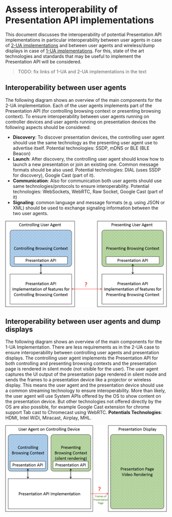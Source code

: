 # Assess interoperability of Presentation API implementations

This document discusses the interoperability of potential Presentation API implementations in particular interoperability
between user agents in case of [2-UA implementations][2ua] and between user agents and wireless/dump displays in case of [1-UA implementations][1ua].
For this, state of the art technologies and standards that may be useful to implement the Presentation API will be considered.

> TODO: fix links of 1-UA and 2-UA implementations in the text

## Interoperability between user agents

The following diagram shows an overview of the main components for the 2-UA implementation. Each of the user agents implements
part of the Presentation API (for controlling browsing context or presenting browsing context). To ensure interoperability
between user agents running on controller devices and user agents running on presentation devices the following aspects should be considered:

* **Discovery**: To discover presentation devices, the controlling user agent should use the same technology as the presenting
user agent use to advertise itself. Potential technologies: SSDP, mDNS or BLE (BLE Beacon)
* **Launch**: After discovery, the controlling user agent should know how to launch a new presentation or join an existing one.
Common message formats should be also used. Potential technologies: DIAL (uses SSDP for discovery), Google Cast (part of it).
* **Communication**: Also for communication both user agents should use same technologies/protocols to ensure interoperability.
Potential technologies: WebSockets, WebRTC, Raw Socket, Google Cast (part of it)
* **Signaling**: common language and message formats (e.g. using JSON or XML) should be used to exchange signaling information between the two user agents.

![2-UA implementation][2ua-img]

## Interoperability between user agents and dump displays

The following diagram shows an overview of the main components for the 1-UA Implementation. There are less requirements
as in the 2-UA case to ensure interoperability between controlling user agents and presentation displays.
The controlling user agent implements the Presentation API for both controlling and presenting browsing contexts and the presentation
page is rendered in silent mode (not visible for the user). The user agent captures the UI output of the presentation page rendered
in silent mode and sends the frames to a presentation device like a projector or wireless display. This means the user agent and the
presentation device should use a common streaming technology to ensure interoperability. More than likely, the user agent will use System APIs
offered by the OS to show content on the presentation device. But other technologies not offered directly by the OS are also possible, for example
 Google Cast extension for chrome support Tab cast to Chromecast using WebRTC. **Potentials Technologies**: HDMI, Intel WiDi, Miracast, Airplay, MHL.


![1-UA implementation][1ua-img]

[1ua]: http://w3c.github.io/presentation-api/#1-UA
[2ua]: http://w3c.github.io/presentation-api/#2-UA
[1ua-img]: ./images/interoperability-1ua.png
[2ua-img]: ./images/interoperability-2ua.png